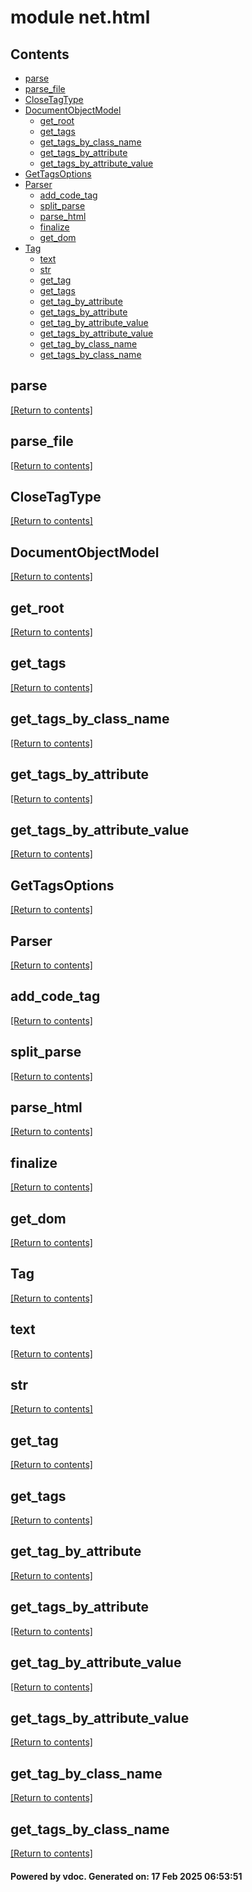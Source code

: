 # module net.html


## Contents
- [parse](#parse)
- [parse_file](#parse_file)
- [CloseTagType](#CloseTagType)
- [DocumentObjectModel](#DocumentObjectModel)
  - [get_root](#get_root)
  - [get_tags](#get_tags)
  - [get_tags_by_class_name](#get_tags_by_class_name)
  - [get_tags_by_attribute](#get_tags_by_attribute)
  - [get_tags_by_attribute_value](#get_tags_by_attribute_value)
- [GetTagsOptions](#GetTagsOptions)
- [Parser](#Parser)
  - [add_code_tag](#add_code_tag)
  - [split_parse](#split_parse)
  - [parse_html](#parse_html)
  - [finalize](#finalize)
  - [get_dom](#get_dom)
- [Tag](#Tag)
  - [text](#text)
  - [str](#str)
  - [get_tag](#get_tag)
  - [get_tags](#get_tags)
  - [get_tag_by_attribute](#get_tag_by_attribute)
  - [get_tags_by_attribute](#get_tags_by_attribute)
  - [get_tag_by_attribute_value](#get_tag_by_attribute_value)
  - [get_tags_by_attribute_value](#get_tags_by_attribute_value)
  - [get_tag_by_class_name](#get_tag_by_class_name)
  - [get_tags_by_class_name](#get_tags_by_class_name)

## parse
[[Return to contents]](#Contents)

## parse_file
[[Return to contents]](#Contents)

## CloseTagType
[[Return to contents]](#Contents)

## DocumentObjectModel
[[Return to contents]](#Contents)

## get_root
[[Return to contents]](#Contents)

## get_tags
[[Return to contents]](#Contents)

## get_tags_by_class_name
[[Return to contents]](#Contents)

## get_tags_by_attribute
[[Return to contents]](#Contents)

## get_tags_by_attribute_value
[[Return to contents]](#Contents)

## GetTagsOptions
[[Return to contents]](#Contents)

## Parser
[[Return to contents]](#Contents)

## add_code_tag
[[Return to contents]](#Contents)

## split_parse
[[Return to contents]](#Contents)

## parse_html
[[Return to contents]](#Contents)

## finalize
[[Return to contents]](#Contents)

## get_dom
[[Return to contents]](#Contents)

## Tag
[[Return to contents]](#Contents)

## text
[[Return to contents]](#Contents)

## str
[[Return to contents]](#Contents)

## get_tag
[[Return to contents]](#Contents)

## get_tags
[[Return to contents]](#Contents)

## get_tag_by_attribute
[[Return to contents]](#Contents)

## get_tags_by_attribute
[[Return to contents]](#Contents)

## get_tag_by_attribute_value
[[Return to contents]](#Contents)

## get_tags_by_attribute_value
[[Return to contents]](#Contents)

## get_tag_by_class_name
[[Return to contents]](#Contents)

## get_tags_by_class_name
[[Return to contents]](#Contents)

#### Powered by vdoc. Generated on: 17 Feb 2025 06:53:51
